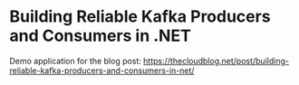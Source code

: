 # Building Reliable Kafka Producers and Consumers in .NET

Demo application for the blog post: https://thecloudblog.net/post/building-reliable-kafka-producers-and-consumers-in-net/
